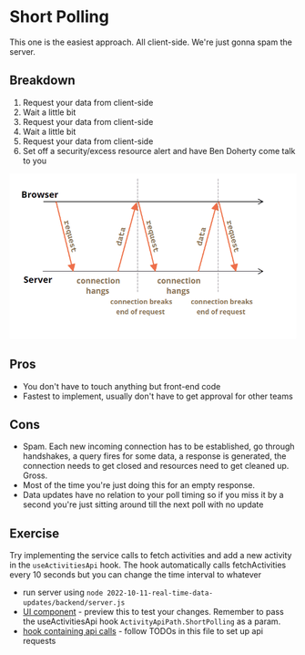 # Short Polling

This one is the easiest approach. All client-side. We're just gonna spam the server.
## Breakdown
1. Request your data from client-side
2. Wait a little bit
3. Request your data from client-side
4. Wait a little bit
5. Request your data from client-side
6. Set off a security/excess resource alert and have Ben Doherty come talk to you

![short polling](assets/short-polling.png)
## Pros
- You don't have to touch anything but front-end code
- Fastest to implement, usually don't have to get approval for other teams

## Cons
- Spam. Each new incoming connection has to be established, go through handshakes, a query fires for some data, a response is generated, the connection needs to get closed and resources need to get cleaned up. Gross.
- Most of the time you're just doing this for an empty response.
- Data updates have no relation to your poll timing so if you miss it by a second you're just sitting around till the next poll with no update

## Exercise
Try implementing the service calls to fetch activities and add a new activity in the `useActivitiesApi` hook. The hook automatically calls fetchActivities every 10 seconds but you can change the time interval to whatever
* run server using `node 2022-10-11-real-time-data-updates/backend/server.js`
* [UI component](examples/ActivityFeedPolling.jsx) - preview this to test your changes. Remember to pass the useActivitiesApi hook `ActivityApiPath.ShortPolling` as a param.
* [hook containing api calls](examples/utils/use-activities-api.ts) - follow TODOs in this file to set up api requests
